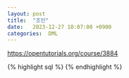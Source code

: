 ```yaml
---
layout: post
title:  "조인"
date:   2023-12-27 10:07:00 +0900
categories:  DML
---
```


https://opentutorials.org/course/3884

{% highlight sql %}
{% endhighlight %}